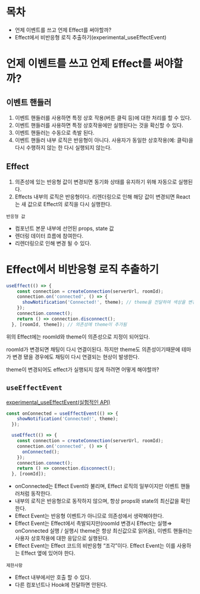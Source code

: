 # 목차

- 언제 이벤트를 쓰고 언제 Effect를 써야할까?
- Effect에서 비반응형 로직 추출하기(experimental_useEffectEvent)

# 언제 이벤트를 쓰고 언제 Effect를 써야할까?

## 이벤트 핸들러

1. 이벤트 핸들러를 사용하면 특정 상호 작용(버튼 클릭 등)에 대한 처리를 할 수 있다.
2. 이벤트 핸들러를 사용하면 특정 상호작용에만 실행된다는 것을 확신할 수 있다.
3. 이벤트 핸들러는 수동으로 촉발 된다.
4. 이벤트 핸들러 내부 로직은 반응형이 아니다. 사용자가 동일한 상호작용(예: 클릭)을 다시 수행하지 않는 한 다시 실행되지 않는다.

## Effect

1. 의존성에 있는 반응형 값이 변경되면 동기화 상태를 유지하기 위해 자동으로 실행된다.
2. Effects 내부의 로직은 반응형이다. 리렌더링으로 인해 해당 값이 변경되면 React는 새 값으로 Effect의 로직을 다시 실행한다.

`반응형 값`

- 컴포넌트 본문 내부에 선언된 props, state 값
- 렌더링 데이터 흐름에 참여한다.
- 리렌더링으로 인해 변경 될 수 있다.

# Effect에서 비반응형 로직 추출하기

```jsx
useEffect(() => {
    const connection = createConnection(serverUrl, roomId);
    connection.on('connected', () => {
      showNotification('Connected!', theme); // theme을 전달하여 색상을 변경해주고 있다.
    });
    connection.connect();
    return () => connection.disconnect();
  }, [roomId, theme]); // 의존성에 theme이 추가됨
```

위의 Effect에는 roomId와 theme이 의존성으로 지정이 되어있다. 

roomId가 변경되면 채팅이 다시 연결이된다. 하지만 theme도 의존성이기때문에 테마가 변경 됐을 경우에도 채팅이 다시 연결되는 현상이 발생한다.

theme이 변경되어도 effect가 실행되지 않게 하려면 어떻게 해야할까?

## **`useEffectEvent`**

[experimental_useEffectEvent(실험적인 API)](https://react-ko.dev/reference/react/experimental_useEffectEvent)

```jsx
const onConnected = useEffectEvent(() => {
    showNotification('Connected!', theme);
  });

  useEffect(() => {
    const connection = createConnection(serverUrl, roomId);
    connection.on('connected', () => {
      onConnected();
    });
    connection.connect();
    return () => connection.disconnect();
  }, [roomId]);
```

- onConnected는 Effect Event라 불리며, Effect 로직의 일부이지만 이벤트 핸들러처럼 동작한다.
- 내부의 로직은 반응형으로 동작하지 않으며, 항상 props와 state의 최신값을 확인한다.
- Effect Event는 반응형 이벤트가 아니므로 의존성에서 생략해야한다.
- Effect Event는 Effect에서 촉발되지만(roomId 변경시 Effect는 실행⇒ onConnected 실행 / 실행시 theme은 항상 최신값으로 읽어옴), 이벤트 핸들러는 사용자 상호작용에 대한 응답으로 실행된다.
- Effect Event는 Effect 코드의 비반응형 “조각”이다. Effect Event는 이를 사용하는 Effect 옆에 있어야 한다.

`제한사항`

- Effect 내부에서만 호출 할 수 있다.
- 다른 컴포넌트나 Hook에 전달하면 안된다.